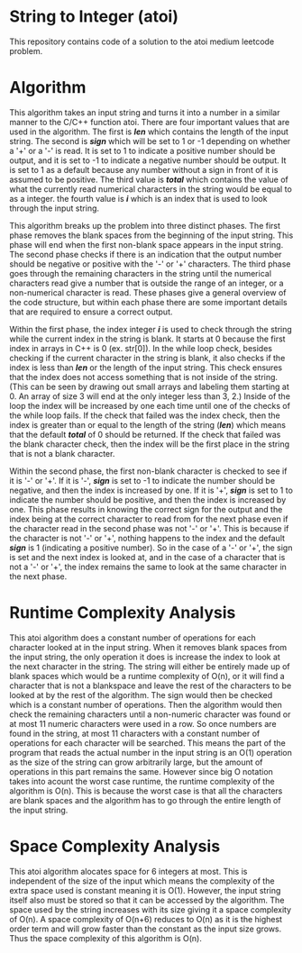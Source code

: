 # String to Integer (atoi)
This repository contains code of a solution to the atoi medium leetcode problem.

# Algorithm
This algorithm takes an input string and turns it into a number in a similar manner to the C/C++ function atoi. There are four important values that are used in the algorithm. The first is ***len*** which contains the length of the input string. The second is ***sign*** which will be set to 1 or -1 depending on whether a '+' or a '-' is read. It is set to 1 to indicate a positive number should be output, and it is set to -1 to indicate a negative number should be output. It is set to 1 as a default because any number without a sign in front of it is assumed to be positive. The third value is ***total*** which contains the value of what the currently read numerical characters in the string would be equal to as a integer. the fourth value is ***i*** which is an index that is used to look through the input string.  

This algorithm breaks up the problem into three distinct phases. The first phase removes the blank spaces from the beginning of the input string. This phase will end when the first non-blank space appears in the input string. The second phase checks if there is an indication that the output number should be negative or positive with the '-' or '+' characters. The third phase goes through the remaining characters in the string until the numerical characters read give a number that is outside the range of an integer, or a non-numerical character is read. These phases give a general overview of the code structure, but within each phase there are some important details that are required to ensure a correct output.

Within the first phase, the index integer ***i*** is used to check through the string while the current index in the string is blank. It starts at 0 because the first index in arrays in C++ is 0 (ex. str[0]). In the while loop check, besides checking if the current character in the string is blank, it also checks if the index is less than ***len*** or the length of the input string. This check ensures that the index does not access something that is not inside of the string. (This can be seen by drawing out small arrays and labeling them starting at 0. An array of size 3 will end at the only integer less than 3, 2.) Inside of the loop the index will be increased by one each time until one of the checks of the while loop fails. If the check that failed was the index check, then the index is greater than or equal to the length of the string (***len***) which means that the default ***total*** of 0 should be returned. If the check that failed was the blank character check, then the index will be the first place in the string that is not a blank character.  

Within the second phase, the first non-blank character is checked to see if it is '-' or '+'. If it is '-', ***sign*** is set to -1 to indicate the number should be negative, and then the index is increased by one. If it is '+', ***sign*** is set to 1 to indicate the number should be positive, and then the index is increased by one. This phase results in knowing the correct sign for the output and the index being at the correct character to read from for the next phase even if the character read in the second phase was not '-' or '+'. This is because if the character is not '-' or '+', nothing happens to the index and the default ***sign*** is 1 (indicating a positive number). So in the case of a '-' or '+', the sign is set and the next index is looked at, and in the case of a character that is not a '-' or '+', the index remains the same to look at the same character in the next phase.



# Runtime Complexity Analysis
This atoi algorithm does a constant number of operations for each character looked at in the input string. When it removes blank spaces from the input string, the only operation it does is increase the index to look at the next character in the string. The string will either be entirely made up of blank spaces which would be a runtime complexity of O(n), or it will find a character that is not a blankspace and leave the rest of the characters to be looked at by the rest of the algorithm. The sign would then be checked which is a constant number of operations. Then the algorithm would then check the remaining characters until a non-numeric character was found or at most 11 numeric characters were used in a row. So once numbers are found in the string, at most 11 characters with a constant number of operations for each character will be searched. This means the part of the program that reads the actual number in the input string is an O(1) operation as the size of the string can grow arbitrarily large, but the amount of operations in this part remains the same. However since big O notation takes into acount the worst case runtime, the runtime complexity of the algorithm is O(n). This is because the worst case is that all the characters are blank spaces and the algorithm has to go through the entire length of the input string. 

# Space Complexity Analysis
This atoi algorithm alocates space for 6 integers at most. This is independent of the size of the input which means the complexity of the extra space used is constant meaning it is O(1). However, the input string itself also must be stored so that it can be accessed by the algorithm. The space used by the string increases with its size giving it a space complexity of O(n). A space complexity of O(n+6) reduces to O(n) as it is the highest order term and will grow faster than the constant as the input size grows. Thus the space complexity of this algorithm is O(n).   
